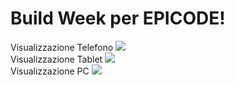 <h1>Build Week per EPICODE!</h1>
<h12>Visualizzazione Telefono</h2>
<img src="immagini/phone.gif" ><br>
<h12>Visualizzazione Tablet</h2>
<img src="immagini/tablet.gif" ><br>
<h12>Visualizzazione PC</h2>
<img src="immagini/computer.gif" ><br>
